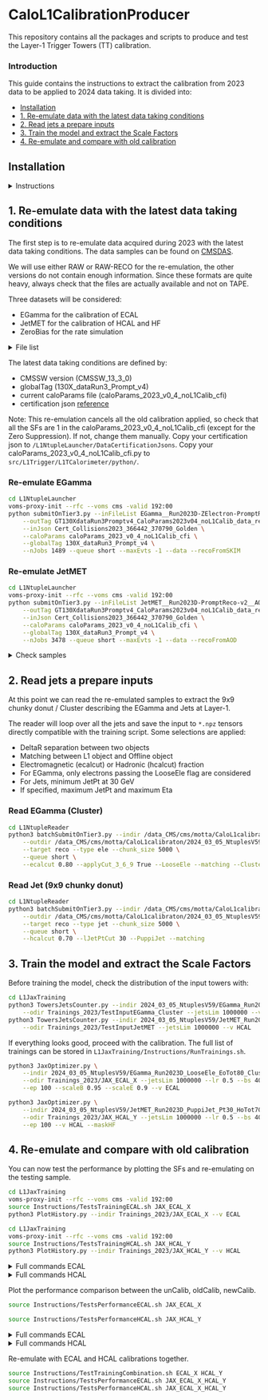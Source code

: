 # CaloL1CalibrationProducer

This repository contains all the packages and scripts to produce and test the Layer-1 Trigger Towers (TT) calibration.

### Introduction

This guide contains the instructions to extract the calibration from 2023 data to be applied to 2024 data taking.
It is divided into:
- [Installation](#introduction)
- [1. Re-emulate data with the latest data taking conditions](#1-re-emulate-data-with-the-latest-data-taking-conditions)
- [2. Read jets a prepare inputs](#2-read-jets-a-prepare-inputs)
- [3. Train the model and extract the Scale Factors](#3-train-the-model-and-extract-the-scale-factors)
- [4. Re-emulate and compare with old calibration](#4-re-emulate-and-compare-with-old-calibration)

## Installation

<details>
<summary>Instructions</summary>

```bash
cmsrel CMSSW_13_3_0
cd CMSSW_13_3_0/src
cmsenv
git cms-init
git cms-addpkg L1Trigger/L1TCalorimeter
git cms-addpkg L1Trigger/L1TNtuples
git cms-addpkg L1Trigger/Configuration
git cms-addpkg L1Trigger/L1TGlobal
git cms-addpkg L1Trigger/L1TCommon
git cms-addpkg L1Trigger/L1TZDC
mkdir L1Trigger/L1TZDC/data
cd L1Trigger/L1TZDC/data
wget https://raw.githubusercontent.com/cms-data/L1Trigger-L1TCalorimeter/master/zdcLUT_HI_v0_1.txt
cd -
git clone https://github.com/cms-l1t-offline/L1Trigger-L1TCalorimeter.git L1Trigger/L1TCalorimeter/data
git clone git@github.com:elenavernazza/CaloL1CalibrationProducer.git
git cms-checkdeps -A -a
scram b -j 8 
cd CaloL1CalibrationProducer
```

Activating the latest HCAL response corrections: [GoogleDOC](https://docs.google.com/document/d/1T0ileOTXzM7kgJx0V_dbJzcWr_JNbyi1V5mvssnigAI/edit)

```bash
mkdir L1NtupleLauncher/HCALResponseCorrections
scp evernazz@lxplus.cern.ch:/afs/cern.ch/user/m/mkrohn/public/ForLaurent/HcalRespCorrs_2023_v3.0_data.txt L1NtupleLauncher/HCALResponseCorrections
scp evernazz@lxplus.cern.ch:/afs/cern.ch/user/m/mkrohn/public/ForLaurent/HcalGains_2023_v2.0_data.txt L1NtupleLauncher/HCALResponseCorrections
```
</details>

## 1. Re-emulate data with the latest data taking conditions

The first step is to re-emulate data acquired during 2023 with the latest data taking conditions.
The data samples can be found on [CMSDAS](https://cmsweb.cern.ch/das/).

We will use either RAW or RAW-RECO for the re-emulation, the other versions do not contain enough information.
Since these formats are quite heavy, always check that the files are actually available and not on TAPE.

Three datasets will be considered:
- EGamma for the calibration of ECAL
- JetMET for the calibration of HCAL and HF
- ZeroBias for the rate simulation

<details>
<summary>File list</summary>

Once the list of files for the three datasets is finalized, copy the list to a txt file inside the `L1NtupleLauncher/inputFiles` folder.

- EGamma

```bash
dasgoclient --query=="file dataset=/EGamma0/Run2023D-ZElectron-PromptReco-v2/RAW-RECO" >> L1NtupleLauncher/inputFiles/EGamma__Run2023D-ZElectron-PromptReco-v2__RAW-RECO.txt
dasgoclient --query=="file dataset=/EGamma1/Run2023D-ZElectron-PromptReco-v2/RAW-RECO" >> L1NtupleLauncher/inputFiles/EGamma__Run2023D-ZElectron-PromptReco-v2__RAW-RECO.txt
```

Choose the runs you want to keep for the testing (around 150 files for EGamma): here 370774, 370775, 370776.
```bash
grep -v -E '370/(774|775|776)' L1NtupleLauncher/inputFiles/EGamma__Run2023D-ZElectron-PromptReco-v2__RAW-RECO.txt > L1NtupleLauncher/inputFiles/EGamma__Run2023D-ZElectron-PromptReco-v2__RAW-RECO__Training.txt
grep -E '370/(774|775|776)' L1NtupleLauncher/inputFiles/EGamma__Run2023D-ZElectron-PromptReco-v2__RAW-RECO.txt > L1NtupleLauncher/inputFiles/EGamma__Run2023D-ZElectron-PromptReco-v2__RAW-RECO__Testing.txt
```

- JetMET

```bash
dasgoclient --query=="file dataset=/JetMET0/Run2023D-PromptReco-v2/AOD" >> L1NtupleLauncher/inputFiles/JetMET__Run2023D-PromptReco-v2__AOD.txt
dasgoclient --query=="file dataset=/JetMET1/Run2023D-PromptReco-v2/AOD" >> L1NtupleLauncher/inputFiles/JetMET__Run2023D-PromptReco-v2__AOD.txt
```

Choose the runs you want to keep for the testing (around 30 files for Jet): here 370775.
```bash
grep -v -E '370/775' L1NtupleLauncher/inputFiles/JetMET__Run2023D-PromptReco-v2__AOD.txt > L1NtupleLauncher/inputFiles/JetMET__Run2023D-PromptReco-v2__AOD__Training.txt
grep -E '370/775' L1NtupleLauncher/inputFiles/JetMET__Run2023D-PromptReco-v2__AOD.txt > L1NtupleLauncher/inputFiles/JetMET__Run2023D-PromptReco-v2__AOD__Testing.txt
```

- ZeroBias (around 30 files only for testing)

```bash
dasgoclient --query=="file dataset=/EphemeralZeroBias0/Run2023D-v1/RAW" >> L1NtupleLauncher/inputFiles/EphemeralZeroBias__Run2023D-v1__RAW__Testing.txt
```

</details>

The latest data taking conditions are defined by:
- CMSSW version (CMSSW_13_3_0)
- globalTag (130X_dataRun3_Prompt_v4)
- current caloParams file (caloParams_2023_v0_4_noL1Calib_cfi)
- certification json [reference](https://cms-service-dqmdc.web.cern.ch/CAF/certification/Collisions23/PromptReco/Cert_Collisions2023_366442_370790_Golden.json)

Note: This re-emulation cancels all the old calibration applied, so check that all the SFs are 1 in the caloParams_2023_v0_4_noL1Calib_cfi (except for the Zero Suppression). If not, change them manually.
Copy your certification json to `/L1NtupleLauncher/DataCertificationJsons`.
Copy your caloParams_2023_v0_4_noL1Calib_cfi.py to `src/L1Trigger/L1TCalorimeter/python/`.

### Re-emulate EGamma

```bash
cd L1NtupleLauncher
voms-proxy-init --rfc --voms cms -valid 192:00
python submitOnTier3.py --inFileList EGamma__Run2023D-ZElectron-PromptReco-v2__RAW-RECO__Training \
    --outTag GT130XdataRun3Promptv4_CaloParams2023v04_noL1Calib_data_reco_json \
    --inJson Cert_Collisions2023_366442_370790_Golden \
    --caloParams caloParams_2023_v0_4_noL1Calib_cfi \
    --globalTag 130X_dataRun3_Prompt_v4 \
    --nJobs 1489 --queue short --maxEvts -1 --data --recoFromSKIM
```

### Re-emulate JetMET

```bash
cd L1NtupleLauncher
voms-proxy-init --rfc --voms cms -valid 192:00
python submitOnTier3.py --inFileList JetMET__Run2023D-PromptReco-v2__AOD__Training \
    --outTag GT130XdataRun3Promptv4_CaloParams2023v04_noL1Calib_data_reco_json \
    --inJson Cert_Collisions2023_366442_370790_Golden \
    --caloParams caloParams_2023_v0_4_noL1Calib_cfi \
    --globalTag 130X_dataRun3_Prompt_v4 \
    --nJobs 3478 --queue short --maxEvts -1 --data --recoFromAOD
```

<details>
<summary>Check samples</summary>

Since many files are on TAPE, some jobs will fail due to error opening the file.
To only select the good files and eventually resubmit non-finished jobs use:

```bash
python3 resubmit_Unfinished.py /data_CMS/cms/motta/CaloL1calibraton/L1NTuples/EGamma__Run2023D-ZElectron-PromptReco-v2__RAW-RECO__Training__GT130XdataRun3Promptv4_CaloParams2023v04_noL1Calib_data_reco_json
```
```bash
python3 resubmit_Unfinished.py /data_CMS/cms/motta/CaloL1calibraton/L1NTuples/JetMET__Run2023D-PromptReco-v2__AOD__Training__GT130XdataRun3Promptv4_CaloParams2023v04_noL1Calib_data_reco_json
```

You can plot the re-emulated samples using:

```bash
cd L1Plotting
python3 resolutions.py --indir EGamma__Run2023D-ZElectron-PromptReco-v2__RAW-RECO__Training__GT130XdataRun3Promptv4_CaloParams2023v04_noL1Calib_data_reco_json/GoodNtuples \
 --outdir 2024_03_05_NtuplesV59/TestInput_EGamma2023D --label EGamma_data_reco --reco --nEvts 50000 --target ele \
 --raw --LooseEle --do_EoTot --tag _LooseEle_50K_Raw
```
```bash
python3 resolutions.py --indir JetMET__Run2023D-PromptReco-v2__AOD__Training__GT130XdataRun3Promptv4_CaloParams2023v04_noL1Calib_data_reco_json/GoodNtuples \
 --outdir 2024_03_05_NtuplesV59/TestInput_JetMET2023D --label Jet_data_reco --reco --nEvts 50000 --target jet \
 --raw --PuppiJet --jetPtcut 30 --do_HoTot --tag _PuppiJet_50K_Pt30_Raw
```

</details>

## 2. Read jets a prepare inputs

At this point we can read the re-emulated samples to extract the 9x9 chunky donut / Cluster describing the EGamma and Jets at Layer-1.

The reader will loop over all the jets and save the input to `*.npz` tensors directly compatible with the training script.
Some selections are applied:
- DeltaR separation between two objects
- Matching between L1 object and Offline object
- Electromagnetic (ecalcut) or Hadronic (hcalcut) fraction
- For EGamma, only electrons passing the LooseEle flag are considered
- For Jets, minimum JetPt at 30 GeV
- If specified, maximum JetPt and maximum Eta 

### Read EGamma (Cluster)

```bash
cd L1NtupleReader
python3 batchSubmitOnTier3.py --indir /data_CMS/cms/motta/CaloL1calibraton/L1NTuples/EGamma__Run2023D-ZElectron-PromptReco-v2__RAW-RECO__Training__GT130XdataRun3Promptv4_CaloParams2023v04_noL1Calib_data_reco_json/GoodNtuples \
    --outdir /data_CMS/cms/motta/CaloL1calibraton/2024_03_05_NtuplesV59/EGamma_Run2023D_LooseEle_EoTot80_Cluster \
    --target reco --type ele --chunk_size 5000 \
    --queue short \
    --ecalcut 0.80 --applyCut_3_6_9 True --LooseEle --matching --ClusterFilter
```

### Read Jet (9x9 chunky donut)

```bash
cd L1NtupleReader
python3 batchSubmitOnTier3.py --indir /data_CMS/cms/motta/CaloL1calibraton/L1NTuples/JetMET__Run2023D-PromptReco-v2__AOD__Training__GT130XdataRun3Promptv4_CaloParams2023v04_noL1Calib_data_reco_json/GoodNtuples \
    --outdir /data_CMS/cms/motta/CaloL1calibraton/2024_03_05_NtuplesV59/JetMET_Run2023D_PuppiJet_Pt30_HoTot70 \
    --target reco --type jet --chunk_size 5000 \
    --queue short \
    --hcalcut 0.70 --lJetPtCut 30 --PuppiJet --matching
```

## 3. Train the model and extract the Scale Factors

Before training the model, check the distribution of the input towers with:

```bash
cd L1JaxTraining
python3 TowersJetsCounter.py --indir 2024_03_05_NtuplesV59/EGamma_Run2023D_LooseEle_EoTot80_Cluster/GoodNtuples/tensors \
    --odir Trainings_2023/TestInputEGamma_Cluster --jetsLim 1000000 --v ECAL
python3 TowersJetsCounter.py --indir 2024_03_05_NtuplesV59/JetMET_Run2023D_PuppiJet_Pt30_HoTot70/GoodNtuples/tensors \
    --odir Trainings_2023/TestInputJetMET --jetsLim 1000000 --v HCAL
```

If everything looks good, proceed with the calibration. The full list of trainings can be stored in `L1JaxTraining/Instructions/RunTrainings.sh`.

```bash
python3 JaxOptimizer.py \
    --indir 2024_03_05_NtuplesV59/EGamma_Run2023D_LooseEle_EoTot80_Cluster/GoodNtuples/tensors \
    --odir Trainings_2023/JAX_ECAL_X --jetsLim 1000000 --lr 0.5 --bs 4096 \
    --ep 100 --scaleB 0.95 --scaleE 0.9 --v ECAL
```
```bash
python3 JaxOptimizer.py \
    --indir 2024_03_05_NtuplesV59/JetMET_Run2023D_PuppiJet_Pt30_HoTot70/GoodNtuples/tensors \
    --odir Trainings_2023/JAX_HCAL_Y --jetsLim 1000000 --lr 0.5 --bs 4096 \
    --ep 100 --v HCAL --maskHF
```

## 4. Re-emulate and compare with old calibration

You can now test the performance by plotting the SFs and re-emulating on the testing sample.

```bash
cd L1JaxTraining
voms-proxy-init --rfc --voms cms -valid 192:00
source Instructions/TestsTrainingECAL.sh JAX_ECAL_X
python3 PlotHistory.py --indir Trainings_2023/JAX_ECAL_X --v ECAL 
```
```bash
cd L1JaxTraining
voms-proxy-init --rfc --voms cms -valid 192:00
source Instructions/TestsTrainingHCAL.sh JAX_HCAL_Y
python3 PlotHistory.py --indir Trainings_2023/JAX_HCAL_Y --v HCAL 
```

<details>
<summary>Full commands ECAL</summary>

#### Testing

```bash
cd L1NtupleLauncher
voms-proxy-init --rfc --voms cms -valid 192:00
python submitOnTier3.py --inFileList EGamma__Run2023D-ZElectron-PromptReco-v2__RAW-RECO__Testing \
    --outTag GT130XdataRun3Promptv4_CaloParams2023v04_noL1Calib_data_reco_json \
    --inJson Cert_Collisions2023_366442_370790_Golden \
    --globalTag 130X_dataRun3_Prompt_v4 \
    --nJobs 174 --queue short --maxEvts -1 --data --recoFromSKIM \
    --caloParams caloParams_2023_v0_4_noL1Calib_cfi
python3 resubmit_Unfinished.py /data_CMS/cms/motta/CaloL1calibraton/L1NTuples/EGamma__Run2023D-ZElectron-PromptReco-v2__RAW-RECO__Testing__GT130XdataRun3Promptv4_CaloParams2023v04_noL1Calib_data_reco_json
```

```bash
cd L1JaxTraining
voms-proxy-init --rfc --voms cms -valid 192:00
python3 SFPlots.py --indir Trainings_2023/JAX_ECAL_X --v ECAL
python3 ProduceCaloParams.py --name caloParams_2023_JAX_ECAL_X_newCalib_cfi \
 --ECAL Trainings_2023/JAX_ECAL_X/ScaleFactors_ECAL.csv \
 --base caloParams_2023_v0_4_noL1Calib_cfi.py

python3 RDF_ResolutionFast.py --indir EGamma__Run2023D-ZElectron-PromptReco-v2__RAW-RECO__Testing__GT130XdataRun3Promptv4_CaloParams2023v04_noL1Calib_data_reco_json/GoodNtuples \
 --reco --target ele --do_EoTot --raw --LooseEle --nEvts 100000 --no_plot \
 --ECALcalib --caloParam caloParams_2023_JAX_ECAL_X_newCalib_cfi.py --outdir Trainings_2023/JAX_ECAL_X/NtuplesVnew

python3 RDF_ResolutionFast.py --indir EGamma__Run2023D-ZElectron-PromptReco-v2__RAW-RECO__Testing__GT130XdataRun3Promptv4_CaloParams2023v04_noL1Calib_data_reco_json/GoodNtuples \
 --reco --target ele --do_EoTot --raw --LooseEle --nEvts 100000 --no_plot \
 --ECALcalib --caloParam caloParams_2023_v0_4_cfi.py \
 --outdir Trainings_2023/JAX_ECAL_0/NtuplesVold

python3 RDF_ResolutionFast.py --indir EGamma__Run2023D-ZElectron-PromptReco-v2__RAW-RECO__Testing__GT130XdataRun3Promptv4_CaloParams2023v04_noL1Calib_data_reco_json/GoodNtuples \
 --reco --target ele --do_EoTot --raw --LooseEle --nEvts 100000 --no_plot \
 --ECALcalib --caloParam caloParams_2023_v0_4_noL1Calib_cfi.py \
 --outdir Trainings_2023/JAX_ECAL_0/NtuplesVunc

python3 comparisonPlotsFast.py --target ele --reco \
 --old Trainings_2023/JAX_ECAL_0/NtuplesVold --unc Trainings_2023/JAX_ECAL_0/NtuplesVunc \
 --do_EoTot --doRate False --doTurnOn False \
 --indir Trainings_2023/JAX_ECAL_X/NtuplesVnew
```

#### Submit re-emulation

```bash
cd L1NtupleLauncher
voms-proxy-init --rfc --voms cms -valid 192:00
python3 submitOnTier3.py --inFileList EphemeralZeroBias__Run2023D-v1__RAW__Testing \
    --outTag GT130XdataRun3Promptv4_CaloParams2023v04_noL1Calib_data \
    --nJobs 151 --queue short --maxEvts 2000 \
    --globalTag 130X_dataRun3_Prompt_v4 --data \
    --caloParams caloParams_2023_v0_4_noL1Calib_cfi
python3 submitOnTier3.py --inFileList EphemeralZeroBias__Run2023D-v1__RAW__Testing \
    --outTag GT130XdataRun3Promptv4_CaloParams2023v04_data \
    --nJobs 151 --queue short --maxEvts 2000 \
    --globalTag 130X_dataRun3_Prompt_v4 --data \
    --caloParams caloParams_2023_v0_4_cfi
python3 submitOnTier3.py --inFileList EphemeralZeroBias__Run2023D-v1__RAW__Testing \
    --outTag GT130XdataRun3Promptv4_CaloParams2023JAX_ECAL_X_data \
    --nJobs 151 --queue short --maxEvts 2000 \
    --globalTag 130X_dataRun3_Prompt_v4 --data \
    --caloParams caloParams_2023_JAX_ECAL_X_newCalib_cfi

python submitOnTier3.py --inFileList EGamma__Run2023D-ZElectron-PromptReco-v2__RAW-RECO__Testing \
    --outTag GT130XdataRun3Promptv4_CaloParams2023v04_data_reco_json \
    --inJson Cert_Collisions2023_366442_370790_Golden \
    --globalTag 130X_dataRun3_Prompt_v4 \
    --nJobs 174 --queue short --maxEvts -1 --data --recoFromSKIM \
    --caloParams caloParams_2023_v0_4_cfi
python submitOnTier3.py --inFileList EGamma__Run2023D-ZElectron-PromptReco-v2__RAW-RECO__Testing \
    --outTag GT130XdataRun3Promptv4_CaloParams2023JAX_ECAL_X_data_reco_json \
    --inJson Cert_Collisions2023_366442_370790_Golden \
    --globalTag 130X_dataRun3_Prompt_v4 \
    --nJobs 174 --queue short --maxEvts -1 --data --recoFromSKIM \
    --caloParams caloParams_2023_JAX_ECAL_X_newCalib_cfi
```

#### Select good files

```bash
python3 resubmit_Unfinished.py /data_CMS/cms/motta/CaloL1calibraton/L1NTuples/EGamma__Run2023D-ZElectron-PromptReco-v2__RAW-RECO__Testing__GT130XdataRun3Promptv4_CaloParams2023v04_noL1Calib_data_reco_json
python3 resubmit_Unfinished.py /data_CMS/cms/motta/CaloL1calibraton/L1NTuples/EGamma__Run2023D-ZElectron-PromptReco-v2__RAW-RECO__Testing__GT130XdataRun3Promptv4_CaloParams2023v04_data_reco_json
```
</details>

<details>
<summary>Full commands HCAL</summary>

#### Testing

```bash
cd L1NtupleLauncher
voms-proxy-init --rfc --voms cms -valid 192:00
python3 submitOnTier3.py --inFileList JetMET__Run2023D-PromptReco-v2__AOD__Testing \
    --outTag GT130XdataRun3Promptv4_CaloParams2023v04_noL1Calib_data_reco_json \
    --inJson Cert_Collisions2023_366442_370790_Golden \
    --nJobs 39 --queue short --maxEvts 3000 \
    --globalTag 130X_dataRun3_Prompt_v4 --data --recoFromAOD \
    --caloParams caloParams_2023_v0_4_noL1Calib_cfi
```

```bash
cd L1JaxTraining
python3 SFPlots.py --indir Trainings_2023/JAX_HCAL_Y
python3 ProduceCaloParams.py --name caloParams_2023_JAX_HCAL_Y_newCalib_cfi \
    --HCAL ./Trainings_2023/JAX_HCAL_Y/ScaleFactors_HCAL.csv --HF ./Trainings_2023/JAX_HCAL_Y/ScaleFactors_HCAL.csv \
    --base caloParams_2023_v0_4_noL1Calib_cfi.py

python3 RDF_ResolutionFast.py --indir JetMET__Run2023D-PromptReco-v2__AOD__Testing__GT130XdataRun3Promptv4_CaloParams2023v04_noL1Calib_data_reco_json/GoodNtuples \
 --reco --target jet --do_HoTot --raw --PuppiJet --jetPtcut 30 --nEvts 100000 --no_plot \
 --HCALcalib --caloParam caloParams_2023_v0_4_cfi.py \
 --outdir Trainings_2023/JAX_HCAL_0/NtuplesVold --no_Satu
python3 RDF_ResolutionFast.py --indir JetMET__Run2023D-PromptReco-v2__AOD__Testing__GT130XdataRun3Promptv4_CaloParams2023v04_noL1Calib_data_reco_json/GoodNtuples \
 --reco --target jet --do_HoTot --raw --PuppiJet --jetPtcut 30 --nEvts 100000 --no_plot \
 --HCALcalib --caloParam caloParams_2023_v0_4_noL1Calib_cfi.py \
 --outdir Trainings_2023/JAX_HCAL_0/NtuplesVunc --no_Satu
python3 RDF_ResolutionFast.py --indir JetMET__Run2023D-PromptReco-v2__AOD__Testing__GT130XdataRun3Promptv4_CaloParams2023v04_noL1Calib_data_reco_json/GoodNtuples \
 --reco --target jet --do_HoTot --raw --PuppiJet --jetPtcut 30 --nEvts 100000 --no_plot \
 --HCALcalib --caloParam caloParams_2023_JAX_HCAL_Y_newCalib_cfi.py \
 --outdir Trainings_2023/JAX_HCAL_Y/NtuplesVnew --no_Satu

python3 comparisonPlotsFast.py --target jet --reco \
 --old Trainings_2023/JAX_HCAL_0/NtuplesVold --unc Trainings_2023/JAX_HCAL_0/NtuplesVunc \
 --do_HoTot --doRate False --doTurnOn False \
 --indir Trainings_2023/JAX_HCAL_Y/NtuplesVnew
```

#### Submit re-emulation

```bash
cd L1NtupleLauncher
voms-proxy-init --rfc --voms cms -valid 192:00
python3 submitOnTier3.py --inFileList EphemeralZeroBias__Run2023D-v1__RAW__Testing \
    --outTag GT130XdataRun3Promptv4_CaloParams2023v04_noL1Calib_data \
    --nJobs 151 --queue short --maxEvts 2000 \
    --globalTag 130X_dataRun3_Prompt_v4 --data \
    --caloParams caloParams_2023_v0_4_noL1Calib_cfi
python3 submitOnTier3.py --inFileList EphemeralZeroBias__Run2023D-v1__RAW__Testing \
    --outTag GT130XdataRun3Promptv4_CaloParams2023v04_data \
    --nJobs 151 --queue short --maxEvts 2000 \
    --globalTag 130X_dataRun3_Prompt_v4 --data \
    --caloParams caloParams_2023_v0_4_cfi
python3 submitOnTier3.py --inFileList EphemeralZeroBias__Run2023D-v1__RAW__Testing \
    --outTag GT130XdataRun3Promptv4_CaloParams2023JAX_HCAL_Y_data \
    --nJobs 151 --queue short --maxEvts 2000 \
    --globalTag 130X_dataRun3_Prompt_v4 --data \
    --caloParams caloParams_2023_JAX_HCAL_Y_newCalib_cfi

python3 submitOnTier3.py --inFileList JetMET__Run2023D-PromptReco-v2__AOD__Testing \
    --outTag GT130XdataRun3Promptv4_CaloParams2023v04_noL1Calib_data_reco_json \
    --inJson Cert_Collisions2023_366442_370790_Golden \
    --nJobs 39 --queue short --maxEvts 3000 \
    --globalTag 130X_dataRun3_Prompt_v4 --data --recoFromAOD \
    --caloParams caloParams_2023_v0_4_noL1Calib_cfi
python3 submitOnTier3.py --inFileList JetMET__Run2023D-PromptReco-v2__AOD__Testing \
    --outTag GT130XdataRun3Promptv4_CaloParams2023v04_data_reco_json \
    --inJson Cert_Collisions2023_366442_370790_Golden \
    --nJobs 39 --queue short --maxEvts 3000 \
    --globalTag 130X_dataRun3_Prompt_v4 --data --recoFromAOD \
    --caloParams caloParams_2023_v0_4_cfi
python3 submitOnTier3.py --inFileList JetMET__Run2023D-PromptReco-v2__AOD__Testing \
    --outTag GT130XdataRun3Promptv4_CaloParams2023JAX_HCAL_Y_data_reco_json \
    --inJson Cert_Collisions2023_366442_370790_Golden \
    --nJobs 39 --queue short --maxEvts 3000 \
    --globalTag 130X_dataRun3_Prompt_v4 --data --recoFromAOD \
    --caloParams caloParams_2023_JAX_HCAL_Y_newCalib_cfi
```

#### Select good files

```bash
python3 resubmit_Unfinished.py /data_CMS/cms/motta/CaloL1calibraton/L1NTuples/JetMET__Run2023D-PromptReco-v2__AOD__Testing__GT130XdataRun3Promptv4_CaloParams2023v04_noL1Calib_data_reco_json
python3 resubmit_Unfinished.py /data_CMS/cms/motta/CaloL1calibraton/L1NTuples/JetMET__Run2023D-PromptReco-v2__AOD__Testing__GT130XdataRun3Promptv4_CaloParams2023v04_data_reco_json
```

<!-- #### HCAL corrections

```bash
cd L1NtupleLauncher
voms-proxy-init --rfc --voms cms -valid 192:00
python3 submitOnTier3.py --inFileList EphemeralZeroBias__Run2023D-v1__RAW__Testing \
    --outTag GT130XdataRun3Promptv4_HCALCorr_CaloParams2023v04_noL1Calib_data \
    --nJobs 151 --queue short --maxEvts 2000 \
    --globalTag 130X_dataRun3_Prompt_v4 --data \
    --caloParams caloParams_2023_v0_4_noL1Calib_cfi
python3 submitOnTier3.py --inFileList EphemeralZeroBias__Run2023D-v1__RAW__Testing \
    --outTag GT130XdataRun3Promptv4_HCALCorr_CaloParams2023v04_data \
    --nJobs 151 --queue short --maxEvts 2000 \
    --globalTag 130X_dataRun3_Prompt_v4 --data \
    --caloParams caloParams_2023_v0_4_cfi

python submitOnTier3.py --inFileList EGamma__Run2023D-ZElectron-PromptReco-v2__RAW-RECO \
    --outTag GT130XdataRun3Promptv4_HCALCorr_CaloParams2023v04_noL1Calib_data_reco_json \
    --inJson Cert_Collisions2023_366442_370790_Golden \
    --globalTag 130X_dataRun3_Prompt_v4 \
    --nJobs 300 --queue short --maxEvts -1 --data --recoFromSKIM \
    --caloParams caloParams_2023_v0_4_noL1Calib_cfi
python submitOnTier3.py --inFileList EGamma__Run2023D-ZElectron-PromptReco-v2__RAW-RECO \
    --outTag GT130XdataRun3Promptv4_HCALCorr_CaloParams2023v04_data_reco_json \
    --inJson Cert_Collisions2023_366442_370790_Golden \
    --globalTag 130X_dataRun3_Prompt_v4 \
    --nJobs 300 --queue short --maxEvts -1 --data --recoFromSKIM \
    --caloParams caloParams_2023_v0_4_cfi

python3 submitOnTier3.py --inFileList JetMET__Run2023D-PromptReco-v2__AOD__Testing \
    --outTag GT130XdataRun3Promptv4_HCALCorr_CaloParams2023v04_noL1Calib_data_reco_json \
    --inJson Cert_Collisions2023_366442_370790_Golden \
    --nJobs 39 --queue short --maxEvts 3000 \
    --globalTag 130X_dataRun3_Prompt_v4 --data --recoFromAOD \
    --caloParams caloParams_2023_v0_4_noL1Calib_cfi
python3 submitOnTier3.py --inFileList JetMET__Run2023D-PromptReco-v2__AOD__Testing \
    --outTag GT130XdataRun3Promptv4_HCALCorr_CaloParams2023v04_data_reco_json \
    --inJson Cert_Collisions2023_366442_370790_Golden \
    --nJobs 39 --queue short --maxEvts 3000 \
    --globalTag 130X_dataRun3_Prompt_v4 --data --recoFromAOD \
    --caloParams caloParams_2023_v0_4_cfi
``` -->

</details>

Plot the performance comparison between the unCalib, oldCalib, newCalib.

```bash
source Instructions/TestsPerformanceECAL.sh JAX_ECAL_X
```
```bash
source Instructions/TestsPerformanceHCAL.sh JAX_HCAL_Y
```

<details>
<summary>Full commands ECAL</summary>

```bash
cd L1Plotting
python3 rate.py \
    --indir EphemeralZeroBias__Run2023D-v1__RAW__Testing__GT130XdataRun3Promptv4_CaloParams2023v04_noL1Calib_data \
    --outdir 2024_03_05_NtuplesV59/JAX_ECAL/NtuplesVuncL1pt --target ele --raw --nEvts 100000 --no_plot
python3 rate.py \
    --indir EphemeralZeroBias__Run2023D-v1__RAW__Testing__GT130XdataRun3Promptv4_CaloParams2023v04_data \
    --outdir 2024_03_05_NtuplesV59/JAX_ECAL/NtuplesVoldL1pt --target ele --raw --nEvts 100000 --no_plot
python3 rate.py \
    --indir EphemeralZeroBias__Run2023D-v1__RAW__Testing__GT130XdataRun3Promptv4_CaloParams2023JAX_ECAL_X_data \
    --outdir 2024_03_05_NtuplesV59/JAX_ECAL_X/NtuplesVnew --target ele --raw --nEvts 100000 --no_plot --tag L1pt

python3 turnOn.py \
    --indir EGamma__Run2023D-ZElectron-PromptReco-v2__RAW-RECO__GT130XdataRun3Promptv4_CaloParams2023v04_noL1Calib_data_reco_json/GoodNtuples \
    --outdir 2024_03_05_NtuplesV59/JAX_ECAL/NtuplesVuncL1pt --reco --target ele --raw --LooseEle --nEvts 100000
python3 turnOn.py \
    --indir EGamma__Run2023D-ZElectron-PromptReco-v2__RAW-RECO__GT130XdataRun3Promptv4_CaloParams2023v04_data_reco_json/GoodNtuples \
    --outdir 2024_03_05_NtuplesV59/JAX_ECAL/NtuplesVoldL1pt --reco --target ele --raw --LooseEle --nEvts 100000
python3 turnOn.py \
    --indir EGamma__Run2023D-ZElectron-PromptReco-v2__RAW-RECO__GT130XdataRun3Promptv4_CaloParams2023JAX_ECAL_X_data_reco_json \
    --outdir 2024_03_05_NtuplesV59/JAX_ECAL_X/NtuplesVnew --reco --target ele --raw --LooseEle --nEvts 100000 --tag L1pt

python3 resolutions.py \
    --indir EGamma__Run2023D-ZElectron-PromptReco-v2__RAW-RECO__GT130XdataRun3Promptv4_CaloParams2023v04_noL1Calib_data_reco_json/GoodNtuples \
    --outdir 2024_03_05_NtuplesV59/JAX_ECAL/NtuplesVuncL1pt --reco --target ele --raw --LooseEle --nEvts 100000 --no_plot
python3 resolutions.py \
    --indir EGamma__Run2023D-ZElectron-PromptReco-v2__RAW-RECO__GT130XdataRun3Promptv4_CaloParams2023v04_data_reco_json/GoodNtuples \
    --outdir 2024_03_05_NtuplesV59/JAX_ECAL/NtuplesVoldL1pt --reco --target ele --raw --LooseEle --nEvts 100000 --no_plot
python3 resolutions.py \
    --indir EGamma__Run2023D-ZElectron-PromptReco-v2__RAW-RECO__GT130XdataRun3Promptv4_CaloParams2023JAX_ECAL_X_data_reco_json \
    --outdir 2024_03_05_NtuplesV59/JAX_ECAL_X/NtuplesVnew --reco --target ele --raw --LooseEle --nEvts 100000 --no_plot --tag L1pt

python3 comparisonPlots.py \
    --indir 2024_03_05_NtuplesV59/JAX_ECAL_X/NtuplesVnew  --target ele --reco \
    --old 2024_03_05_NtuplesV59/JAX_ECAL/NtuplesVoldL1pt \
    --unc 2024_03_05_NtuplesV59/JAX_ECAL/NtuplesVuncL1pt \
    --thrsFixRate 10 --thrsFixRate 12 --thrsFixRate 20 --thrsFixRate 36 --tag L1pt

python3 rate.py \
    --indir EphemeralZeroBias__Run2023D-v1__RAW__Testing__GT130XdataRun3Promptv4_CaloParams2023v04_noL1Calib_data \
    --outdir 2024_03_05_NtuplesV59/JAX_ECAL/NtuplesVuncL1pt --target ele --raw --nEvts 100000 --no_plot --offline
python3 rate.py \
    --indir EphemeralZeroBias__Run2023D-v1__RAW__Testing__GT130XdataRun3Promptv4_CaloParams2023v04_data \
    --outdir 2024_03_05_NtuplesV59/JAX_ECAL/NtuplesVoldL1pt --target ele --raw --nEvts 100000 --no_plot --offline
python3 rate.py \
    --indir EphemeralZeroBias__Run2023D-v1__RAW__Testing__GT130XdataRun3Promptv4_CaloParams2023JAX_ECAL_X_data \
    --outdir 2024_03_05_NtuplesV59/JAX_ECAL_X/NtuplesVnew --target ele --raw --nEvts 100000 --no_plot --offline --tag L1pt

python3 comparisonPlots.py \
    --indir 2024_03_05_NtuplesV59/JAX_ECAL_X/NtuplesVnew  --target ele --reco \
    --old 2024_03_05_NtuplesV59/JAX_HCAL/NtuplesVoldL1pt \
    --unc 2024_03_05_NtuplesV59/JAX_HCAL/NtuplesVuncL1pt \
    --thrsFixRate 20 --thrsFixRate 30 --thrsFixRate 40 --tag L1pt --offline --doResponse False --doResolution False
```
</details>

<details>
<summary>Full commands HCAL</summary>

```bash
cd L1Plotting
python3 rate.py \
    --indir EphemeralZeroBias__Run2023D-v1__RAW__Testing__GT130XdataRun3Promptv4_CaloParams2023v04_noL1Calib_data \
    --outdir 2024_03_05_NtuplesV59/JAX_HCAL/NtuplesVuncL1ptNoSatu --target jet --raw --nEvts 100000 --no_plot
python3 rate.py \
    --indir EphemeralZeroBias__Run2023D-v1__RAW__Testing__GT130XdataRun3Promptv4_CaloParams2023v04_data \
    --outdir 2024_03_05_NtuplesV59/JAX_HCAL/NtuplesVoldL1ptNoSatu --target jet --raw --nEvts 100000 --no_plot
python3 rate.py \
    --indir EphemeralZeroBias__Run2023D-v1__RAW__Testing__GT130XdataRun3Promptv4_CaloParams2023JAX_HCAL_Y_data \
    --outdir 2024_03_05_NtuplesV59/JAX_HCAL_Y/NtuplesVnew --target jet --raw --nEvts 100000 --no_plot --tag L1ptNoSatu

python3 turnOn.py \
    --indir JetMET__Run2023D-PromptReco-v2__AOD__Testing__GT130XdataRun3Promptv4_CaloParams2023v04_noL1Calib_data_reco_json/GoodNtuples \
    --outdir 2024_03_05_NtuplesV59/JAX_HCAL/NtuplesVuncL1ptNoSatu --reco --target jet --raw --PuppiJet --nEvts 100000
python3 turnOn.py \
    --indir JetMET__Run2023D-PromptReco-v2__AOD__Testing__GT130XdataRun3Promptv4_CaloParams2023v04_data_reco_json/GoodNtuples \
    --outdir 2024_03_05_NtuplesV59/JAX_HCAL/NtuplesVoldL1ptNoSatu --reco --target jet --raw --PuppiJet --nEvts 100000
python3 turnOn.py \
    --indir JetMET__Run2023D-PromptReco-v2__AOD__Testing__GT130XdataRun3Promptv4_CaloParams2023JAX_HCAL_Y_data_reco_json \
    --outdir 2024_03_05_NtuplesV59/JAX_HCAL_Y/NtuplesVnew --reco --target jet --raw --PuppiJet --nEvts 100000 --tag L1ptNoSatu

python3 resolutions.py \
    --indir JetMET__Run2023D-PromptReco-v2__AOD__Testing__GT130XdataRun3Promptv4_CaloParams2023v04_noL1Calib_data_reco_json/GoodNtuples \
    --outdir 2024_03_05_NtuplesV59/JAX_HCAL/NtuplesVuncL1ptNoSatu --reco --target jet --raw --PuppiJet --jetPtcut 30 --nEvts 100000 --no_plot --no_Satu
python3 resolutions.py \
    --indir JetMET__Run2023D-PromptReco-v2__AOD__Testing__GT130XdataRun3Promptv4_CaloParams2023v04_data_reco_json/GoodNtuples \
    --outdir 2024_03_05_NtuplesV59/JAX_HCAL/NtuplesVoldL1ptNoSatu --reco --target jet --raw --PuppiJet --jetPtcut 30 --nEvts 100000 --no_plot --no_Satu
python3 resolutions.py \
    --indir JetMET__Run2023D-PromptReco-v2__AOD__Testing__GT130XdataRun3Promptv4_CaloParams2023JAX_HCAL_Y_data_reco_json \
    --outdir 2024_03_05_NtuplesV59/JAX_HCAL_Y/NtuplesVnew --reco --target jet --raw --PuppiJet --jetPtcut 30 --nEvts 100000 --no_plot --tag L1ptNoSatu --no_Satu

python3 comparisonPlots.py \
    --indir 2024_03_05_NtuplesV59/JAX_HCAL_Y/NtuplesVnew  --target jet --reco \
    --old 2024_03_05_NtuplesV59/JAX_HCAL/NtuplesVoldL1ptNoSatu \
    --unc 2024_03_05_NtuplesV59/JAX_HCAL/NtuplesVuncL1ptNoSatu \
    --thrsFixRate 40 --thrsFixRate 60 --thrsFixRate 80 --thrsFixRate 100 --tag L1ptNoSatu

python3 rate.py \
    --indir EphemeralZeroBias__Run2023D-v1__RAW__Testing__GT130XdataRun3Promptv4_CaloParams2023v04_noL1Calib_data \
    --outdir 2024_03_05_NtuplesV59/JAX_HCAL/NtuplesVuncL1ptNoSatu --target jet --raw --nEvts 100000 --no_plot --offline
python3 rate.py \
    --indir EphemeralZeroBias__Run2023D-v1__RAW__Testing__GT130XdataRun3Promptv4_CaloParams2023v04_data \
    --outdir 2024_03_05_NtuplesV59/JAX_HCAL/NtuplesVoldL1ptNoSatu --target jet --raw --nEvts 100000 --no_plot --offline
python3 rate.py \
    --indir EphemeralZeroBias__Run2023D-v1__RAW__Testing__GT130XdataRun3Promptv4_CaloParams2023JAX_HCAL_Y_data \
    --outdir 2024_03_05_NtuplesV59/JAX_HCAL_Y/NtuplesVnew --target jet --raw --nEvts 100000 --no_plot --offline --tag L1ptNoSatu

python3 comparisonPlots.py \
    --indir 2024_03_05_NtuplesV59/JAX_HCAL_Y/NtuplesVnew  --target jet --reco \
    --old 2024_03_05_NtuplesV59/JAX_HCAL/NtuplesVoldL1ptNoSatu \
    --unc 2024_03_05_NtuplesV59/JAX_HCAL/NtuplesVuncL1ptNoSatu \
    --thrsFixRate 60 --thrsFixRate 70 --thrsFixRate 80 --tag L1ptNoSatu --offline --doResponse False --doResolution False
```
</details>

Re-emulate with ECAL and HCAL calibrations together.

```bash
source Instructions/TestTrainingCombination.sh ECAL_X HCAL_Y
source Instructions/TestsPerformanceECAL.sh JAX_ECAL_X_HCAL_Y
source Instructions/TestsPerformanceHCAL.sh JAX_ECAL_X_HCAL_Y
```
